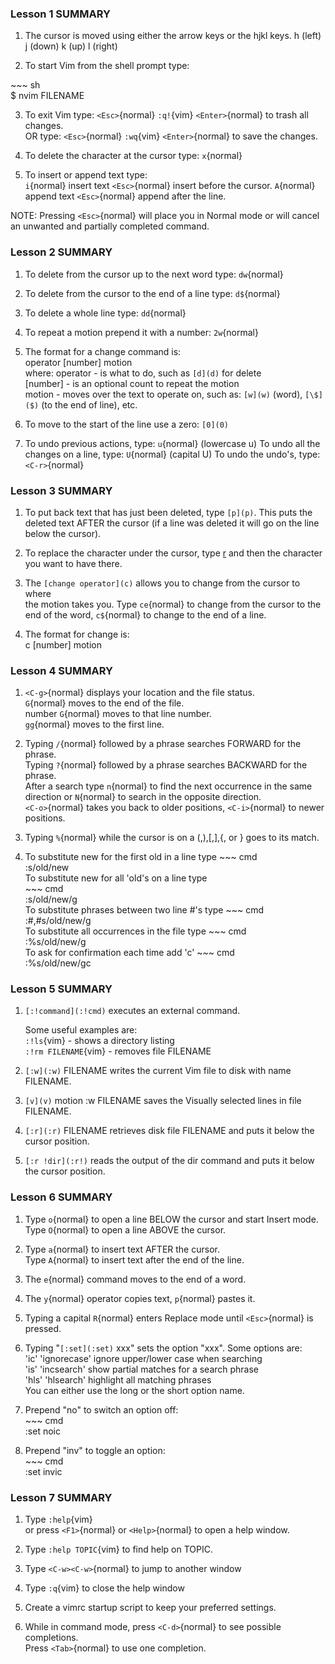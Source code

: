 ### Lesson 1 SUMMARY

1.  The cursor is moved using either the arrow keys or the hjkl keys.
    h (left) j (down) k (up) l (right)

2.  To start Vim from the shell prompt type:

\~~~ sh\
 \$ nvim FILENAME

3.  To exit Vim type: `<Esc>`{normal} `:q!`{vim} `<Enter>`{normal} to trash
    all changes.\
    OR type: `<Esc>`{normal} `:wq`{vim} `<Enter>`{normal} to save
    the changes.

4.  To delete the character at the cursor type: `x`{normal}

5.  To insert or append text type:\
    `i`{normal} insert text `<Esc>`{normal} insert before the cursor.
    `A`{normal} append text `<Esc>`{normal} append after the line.

NOTE: Pressing `<Esc>`{normal} will place you in Normal mode or will cancel
an unwanted and partially completed command.

### Lesson 2 SUMMARY

1.  To delete from the cursor up to the next word type: `dw`{normal}
2.  To delete from the cursor to the end of a line type: `d$`{normal}
3.  To delete a whole line type: `dd`{normal}
4.  To repeat a motion prepend it with a number: `2w`{normal}

5.  The format for a change command is:\
    operator [number] motion\
    where:
    operator - is what to do, such as `[d](d)` for delete\
    [number] - is an optional count to repeat the motion\
    motion - moves over the text to operate on, such as:
    `[w](w)` (word),
    `[\$]($)` (to the end of line), etc.

6.  To move to the start of the line use a zero: `[0](0)`

7.  To undo previous actions, type: `u`{normal} (lowercase u)
    To undo all the changes on a line, type: `U`{normal} (capital U)
    To undo the undo's, type: `<C-r>`{normal}

### Lesson 3 SUMMARY

1.  To put back text that has just been deleted, type `[p](p)`. This puts the
    deleted text AFTER the cursor (if a line was deleted it will go on the
    line below the cursor).

2.  To replace the character under the cursor, type [r](r) and then the
    character you want to have there.

3.  The `[change operator](c)` allows you to change from the cursor to where\
    the motion takes you. Type `ce`{normal} to change from the cursor to the
    end of the word, `c$`{normal} to change to the end of a line.

4.  The format for change is:\
    c [number] motion

### Lesson 4 SUMMARY

1.  `<C-g>`{normal} displays your location and the file status.\
    `G`{normal} moves to the end of the file.\
    number `G`{normal} moves to that line number.\
    `gg`{normal} moves to the first line.

2.  Typing `/`{normal} followed by a phrase searches FORWARD for the phrase.\
    Typing `?`{normal} followed by a phrase searches BACKWARD for the phrase.\
    After a search type `n`{normal} to find the next occurrence in the same
    direction or `N`{normal} to search in the opposite direction.\
    `<C-o>`{normal} takes you back to older positions, `<C-i>`{normal} to
    newer positions.

3.  Typing `%`{normal} while the cursor is on a (,),[,],{, or } goes to its
    match.

4.  To substitute new for the first old in a line type
    \~~~ cmd\
    :s/old/new
    \
     To substitute new for all 'old's on a line type\
    \~~~ cmd\
     :s/old/new/g
    \
     To substitute phrases between two line #'s type
    \~~~ cmd\
     :#,#s/old/new/g
    \
     To substitute all occurrences in the file type
    \~~~ cmd\
     :%s/old/new/g
    \
     To ask for confirmation each time add 'c'
    \~~~ cmd\
     :%s/old/new/gc

### Lesson 5 SUMMARY

1.  `[:!command](:!cmd)` executes an external command.

    Some useful examples are:\
    `:!ls`{vim} - shows a directory listing\
    `:!rm FILENAME`{vim} - removes file FILENAME

2.  `[:w](:w)` FILENAME writes the current Vim file to disk with
    name FILENAME.

3.  `[v](v)` motion :w FILENAME saves the Visually selected lines in file
    FILENAME.

4.  `[:r](:r)` FILENAME retrieves disk file FILENAME and puts it
    below the cursor position.

5.  `[:r !dir](:r!)` reads the output of the dir command and
    puts it below the cursor position.

### Lesson 6 SUMMARY

1.  Type `o`{normal} to open a line BELOW the cursor and start Insert mode.\
    Type `O`{normal} to open a line ABOVE the cursor.

2.  Type `a`{normal} to insert text AFTER the cursor.\
    Type `A`{normal} to insert text after the end of the line.

3.  The `e`{normal} command moves to the end of a word.

4.  The `y`{normal} operator copies text, `p`{normal} pastes it.

5.  Typing a capital `R`{normal} enters Replace mode until `<Esc>`{normal} is pressed.

6.  Typing "`[:set](:set)` xxx" sets the option "xxx". Some options are:\
     'ic' 'ignorecase' ignore upper/lower case when searching\
     'is' 'incsearch' show partial matches for a search phrase\
     'hls' 'hlsearch' highlight all matching phrases\
    You can either use the long or the short option name.

7.  Prepend "no" to switch an option off:\
    \~~~ cmd\
     :set noic

8.  Prepend "inv" to toggle an option:\
    \~~~ cmd\
     :set invic

### Lesson 7 SUMMARY

1.  Type `:help`{vim}\
    or press `<F1>`{normal} or `<Help>`{normal} to open a help window.

2.  Type `:help TOPIC`{vim} to find help on TOPIC.

3.  Type `<C-w><C-w>`{normal} to jump to another window

4.  Type `:q`{vim} to close the help window

5.  Create a vimrc startup script to keep your preferred settings.

6.  While in command mode, press `<C-d>`{normal} to see possible completions.\
    Press `<Tab>`{normal} to use one completion.

